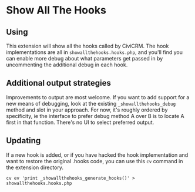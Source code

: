 # Show All The Hooks

## Using

This extension will show all the hooks called by CiviCRM. The hook implementations are all in `showallthehooks.hooks.php`, and you'll find you can enable more debug about what parameters get passed in by uncommenting the additional debug in each hook.

## Additional output strategies

Improvements to output are most welcome. If you want to add support for a new means of debugging, look at the existing `_showallthehooks_debug` method and slot in your approach. For now, it's roughly ordered by specificity, ie the interface to prefer debug method A over B is to locate A first in that function. There's no UI to select preferred output.

## Updating

If a new hook is added, or if you have hacked the hook implementation and want to restore the original .hooks code, you can use this `cv` command in the extension directory.

    cv ev 'print _showallthehooks_generate_hooks()' > showallthehooks.hooks.php

